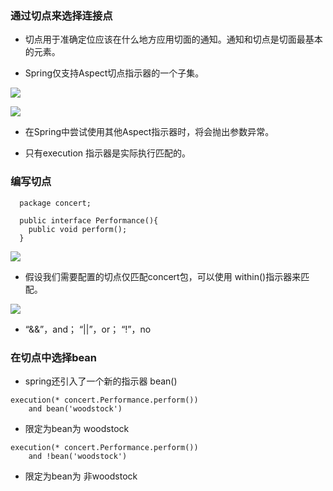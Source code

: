 ### 通过切点来选择连接点
>
- 切点用于准确定位应该在什么地方应用切面的通知。通知和切点是切面最基本的元素。
>
- Spring仅支持Aspect切点指示器的一个子集。 
>
![](https://github.com/lu666666/notebooks/blob/master/java/spring/sping_in_action/04/pic/04.png)
>
![](https://github.com/lu666666/notebooks/blob/master/java/spring/sping_in_action/04/pic/04_1.png)
>
- 在Spring中尝试使用其他Aspect指示器时，将会抛出参数异常。
>
- 只有execution 指示器是实际执行匹配的。
>
### 编写切点
>
```
  package concert;
  
  public interface Performance(){
    public void perform();
  }
```
>
![](https://github.com/lu666666/notebooks/blob/master/java/spring/sping_in_action/04/pic/05.png)
>
- 假设我们需要配置的切点仅匹配concert包，可以使用 within()指示器来匹配。
>
![](https://github.com/lu666666/notebooks/blob/master/java/spring/sping_in_action/04/pic/06.png)
>
- “&&”，and；   “||”，or；    “!”，no
>
### 在切点中选择bean
>
- spring还引入了一个新的指示器 bean() 
>
```
execution(* concert.Performance.perform())
    and bean('woodstock')
```
>
- 限定为bean为 woodstock
>
```
execution(* concert.Performance.perform())
    and !bean('woodstock')
```
>
- 限定为bean为 非woodstock
>



